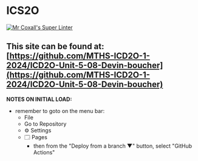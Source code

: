 # ICS2O

[![Mr Coxall's Super Linter](https://github.com/MTHS-ICD2O-1-2024/ICD2O-Unit-5-08-Devin-boucher/workflows/Mr%20Coxall's%20Super%20Linter/badge.svg)](https://github.com/MTHS-ICD2O-1-2024/ICD2O-Unit-5-08-Devin-boucher/actions)

This site can be found at: [https://github.com/MTHS-ICD2O-1-2024/ICD2O-Unit-5-08-Devin-boucher](https://github.com/MTHS-ICD2O-1-2024/ICD2O-Unit-5-08-Devin-boucher)
---

**NOTES ON INITIAL LOAD:**
- remember to goto on the menu bar:
  - File
  - Go to Repository
  - ⚙ Settings
  - 🗔 Pages
    - then from the "Deploy from a branch ▼" button, select "GitHub Actions"
